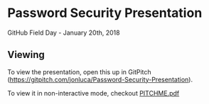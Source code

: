 # Password Security Presentation

GitHub Field Day - January 20th, 2018

## Viewing

To view the presentation, open this up in GitPitch (https://gitpitch.com/jonluca/Password-Security-Presentation).

To view it in non-interactive mode, checkout [PITCHME.pdf](PITCHME.pdf)